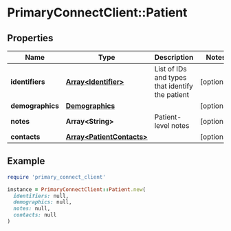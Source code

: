 # PrimaryConnectClient::Patient

## Properties

| Name | Type | Description | Notes |
| ---- | ---- | ----------- | ----- |
| **identifiers** | [**Array&lt;Identifier&gt;**](Identifier.md) | List of IDs and types that identify the patient | [optional] |
| **demographics** | [**Demographics**](Demographics.md) |  | [optional] |
| **notes** | **Array&lt;String&gt;** | Patient-level notes | [optional] |
| **contacts** | [**Array&lt;PatientContacts&gt;**](PatientContacts.md) |  | [optional] |

## Example

```ruby
require 'primary_connect_client'

instance = PrimaryConnectClient::Patient.new(
  identifiers: null,
  demographics: null,
  notes: null,
  contacts: null
)
```

